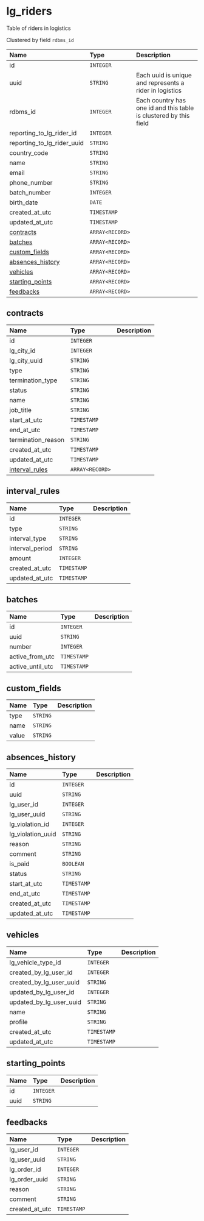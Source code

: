# lg_riders

Table of riders in logistics

Clustered by field `rdbms_id`


| Name | Type | Description |
| :--- | :--- | :---        |
| id | `INTEGER` |  |
| uuid | `STRING` | Each uuid is unique and represents a rider in logistics |
| rdbms_id | `INTEGER` | Each country has one id and this table is clustered by this field |
| reporting_to_lg_rider_id | `INTEGER` |  |
| reporting_to_lg_rider_uuid | `STRING` |  |
| country_code | `STRING` |  |
| name | `STRING` |  |
| email | `STRING` |  |
| phone_number | `STRING` |  |
| batch_number | `INTEGER` |  |
| birth_date | `DATE` |  |
| created_at_utc | `TIMESTAMP` |  |
| updated_at_utc | `TIMESTAMP` |  |
| [contracts](#contracts) | `ARRAY<RECORD>` |  |
| [batches](#batches) | `ARRAY<RECORD>` |  |
| [custom_fields](#customfields) | `ARRAY<RECORD>` |  |
| [absences_history](#absenceshistory) | `ARRAY<RECORD>` |  |
| [vehicles](#vehicles) | `ARRAY<RECORD>` |  |
| [starting_points](#startingpoints) | `ARRAY<RECORD>` |  |
| [feedbacks](#feedbacks) | `ARRAY<RECORD>` |  |

## contracts

| Name | Type | Description |
| :--- | :--- | :---        |
| id | `INTEGER` |  |
| lg_city_id | `INTEGER` |  |
| lg_city_uuid | `STRING` |  |
| type | `STRING` |  |
| termination_type | `STRING` |  |
| status | `STRING` |  |
| name | `STRING` |  |
| job_title | `STRING` |  |
| start_at_utc | `TIMESTAMP` |  |
| end_at_utc | `TIMESTAMP` |  |
| termination_reason | `STRING` |  |
| created_at_utc | `TIMESTAMP` |  |
| updated_at_utc | `TIMESTAMP` |  |
| [interval_rules](#intervalrules) | `ARRAY<RECORD>` |  |

## interval_rules

| Name | Type | Description |
| :--- | :--- | :---        |
| id | `INTEGER` |  |
| type | `STRING` |  |
| interval_type | `STRING` |  |
| interval_period | `STRING` |  |
| amount | `INTEGER` |  |
| created_at_utc | `TIMESTAMP` |  |
| updated_at_utc | `TIMESTAMP` |  |

## batches

| Name | Type | Description |
| :--- | :--- | :---        |
| id | `INTEGER` |  |
| uuid | `STRING` |  |
| number | `INTEGER` |  |
| active_from_utc | `TIMESTAMP` |  |
| active_until_utc | `TIMESTAMP` |  |

## custom_fields

| Name | Type | Description |
| :--- | :--- | :---        |
| type | `STRING` |  |
| name | `STRING` |  |
| value | `STRING` |  |

## absences_history

| Name | Type | Description |
| :--- | :--- | :---        |
| id | `INTEGER` |  |
| uuid | `STRING` |  |
| lg_user_id | `INTEGER` |  |
| lg_user_uuid | `STRING` |  |
| lg_violation_id | `INTEGER` |  |
| lg_violation_uuid | `STRING` |  |
| reason | `STRING` |  |
| comment | `STRING` |  |
| is_paid | `BOOLEAN` |  |
| status | `STRING` |  |
| start_at_utc | `TIMESTAMP` |  |
| end_at_utc | `TIMESTAMP` |  |
| created_at_utc | `TIMESTAMP` |  |
| updated_at_utc | `TIMESTAMP` |  |

## vehicles

| Name | Type | Description |
| :--- | :--- | :---        |
| lg_vehicle_type_id | `INTEGER` |  |
| created_by_lg_user_id | `INTEGER` |  |
| created_by_lg_user_uuid | `STRING` |  |
| updated_by_lg_user_id | `INTEGER` |  |
| updated_by_lg_user_uuid | `STRING` |  |
| name | `STRING` |  |
| profile | `STRING` |  |
| created_at_utc | `TIMESTAMP` |  |
| updated_at_utc | `TIMESTAMP` |  |

## starting_points

| Name | Type | Description |
| :--- | :--- | :---        |
| id | `INTEGER` |  |
| uuid | `STRING` |  |

## feedbacks

| Name | Type | Description |
| :--- | :--- | :---        |
| lg_user_id | `INTEGER` |  |
| lg_user_uuid | `STRING` |  |
| lg_order_id | `INTEGER` |  |
| lg_order_uuid | `STRING` |  |
| reason | `STRING` |  |
| comment | `STRING` |  |
| created_at_utc | `TIMESTAMP` |  |
